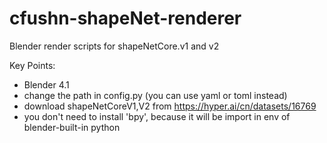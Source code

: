 # cfushn-shapeNet-renderer
Blender render scripts for shapeNetCore.v1 and v2

Key Points:
- Blender 4.1
- change the path in config.py (you can use yaml or toml instead)
- download shapeNetCoreV1,V2 from https://hyper.ai/cn/datasets/16769
- you don't need to install 'bpy', because it will be import in env of blender-built-in python
